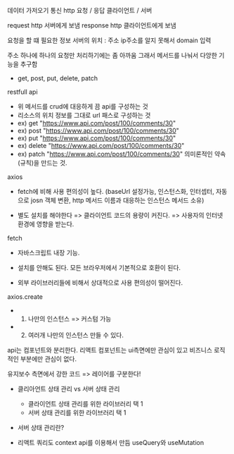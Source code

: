 데이터 가저오기
통신
http
요청 / 응답
클라이언트 / 서버

request http 서버에게 보냄
response http 클라이언트에게 보냄

요청을 할 떄 필요한 정보
서버의 위치 : 주소
ip주소를 알지 못해서 domain 입력

주소 하나에 하나의 요청만 처리하기에는 좀 아까움
그래서 메서드를 나눠서 다앙한 기능을 추구함

- get, post, put, delete, patch

restfull api

- 위 메서드를 crud에 대응하게 끔 api를 구성하는 것
- 리소스의 위치 정보를 그대로 url 패스로 구성하는 것
- ex) get "https://www.api.com/post/100/comments/30"
- ex) post "https://www.api.com/post/100/comments/30"
- ex) put "https://www.api.com/post/100/comments/30"
- ex) delete "https://www.api.com/post/100/comments/30"
- ex) patch "https://www.api.com/post/100/comments/30"
  의미론적인 약속(규칙)을 만드는 것.

axios

- fetch에 비해 사용 편의성이 높다. (baseUrl 설정가능, 인스턴스화, 인터셉터, 자동으로 josn 객체 변환, http 메서드 이름과 대응하는 인스턴스 메서드 소유)

- 별도 설치를 해야한다 => 클라이언트 코드의 용량이 커진다. => 사용자의 인터넷 환경에 영향을 받는다.

fetch

- 자바스크립트 내장 기능.
- 설치를 안해도 된다. 모든 브라우저에서 기본적으로 호환이 된다.

- 외부 라이브러리들에 비해서 상대적으로 사용 편의성이 떨어진다.

axios.create

- 1. 나만의 인스턴스 => 커스텀 가능
- 2. 여러개 나만의 인스턴스 만들 수 있다.

api는 컴포넌트와 분리한다.
리액트 컴포넌트는 ui측면에만 관심이 있고
비즈니스 로직적인 부분에만 관심이 없다.

유지보수 측면에서 강한 코드 => 레이어를 구분한다!

- 클리아언트 상태 관리 vs 서버 상태 관리

  - 클라이언트 상태 관리를 위한 라이브러리 택 1
  - 서버 상태 관리를 위한 라이브러리 택 1

- 서버 상태 관리란?

- 리액트 쿼리도 context api를 이용해서 만듬
  useQuery와 useMutation
